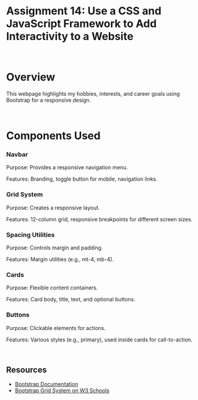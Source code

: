 # Assignment 14: Use a CSS and JavaScript Framework to Add Interactivity to a Website

&nbsp;

# Overview

This webpage highlights my hobbies, interests, and career goals using Bootstrap for a responsive design.

&nbsp;

# Components Used

### Navbar

Purpose: Provides a responsive navigation menu.

Features: Branding, toggle button for mobile, navigation links.

### Grid System

Purpose: Creates a responsive layout.

Features: 12-column grid, responsive breakpoints for different screen sizes.

### Spacing Utilities

Purpose: Controls margin and padding.

Features: Margin utilities (e.g., mt-4, mb-4).

### Cards

Purpose: Flexible content containers.

Features: Card body, title, text, and optional buttons.

### Buttons

Purpose: Clickable elements for actions.

Features: Various styles (e.g., primary), used inside cards for call-to-action.

&nbsp;

## Resources

- [Bootstrap Documentation](https://getbootstrap.com/docs/5.1/getting-started/introduction/)
- [Bootstrap Grid System on W3 Schools](https://www.w3schools.com/bootstrap/bootstrap_grid_system.asp)

